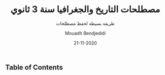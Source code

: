 ---
# METADATA
lang: ar-SA # like en, en-UK, en-US, fr, it, it-IT, ...
title: "مصطلحات التاريخ والجغرافيا سنة 3 ثانوي"
subtitle: "طريقة بسيطة لحفظ مصطلحات"
subject: ""
author: "Mouadh Bendjedidi"
creator:
- role: co-author
  text: Dearest Collaborator
date: 21-11-2020
keywords: "Technology, Philosophy, OpenSource"
# thanks: "So Long, and Thanks for All the Fish"
publisher: My Publisher
rights: © 2020 Stefano Cecere, CC BY-NC
identifier:
- scheme: ISBN-10
  text: 1234567890

# Formatting
toc-title: "Table of Contents"
toc: true
toc_depth: 2
lof: false # List of figures
lot: false # List of tables

documentclass: book # See https://en.wikibooks.org/wiki/LaTeX/Document_Structure#Document_classes
#classoption: [notitlepage, onecolumn, openany]
geometry: [a5paper, bindingoffset=0mm, inner=20mm, outer=20mm, top=20mm, bottom=20mm] # See https://ctan.org/pkg/geometry

---